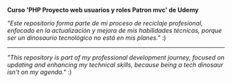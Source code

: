 **Curso 'PHP Proyecto web usuarios y roles Patron mvc' de Udemy**


*"Este repositorio forma parte de mi proceso de reciclaje profesional, enfocado en la actualización y mejora de mis habilidades técnicas, porque ser un dinosaurio tecnológico no está en mis planes."* :)

-------------

*"This repository is part of my professional development journey, focused on updating and enhancing my technical skills, because being a tech dinosaur isn't on my agenda."* :)
